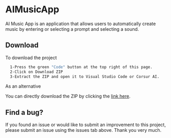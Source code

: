
# AIMusicApp
AI Music App is an application that allows users to automatically create music by entering or selecting a prompt and selecting a sound.


## Download  

To download the project

```bash 
  1-Press the green "Code" button at the top right of this page.
  2-Click on Download ZIP
  3-Extract the ZIP and open it to Visual Studio Code or Corsur AI.
```
As an alternative

You can directly download the ZIP by clicking the [link here](https://github.com/BerkErdgn/AIMusicApp/archive/refs/heads/main.zip).

## Find a bug?

If you found an issue or would like to submit an improvement to this project, please submit an issue using the issues tab above.
Thank you very much.
